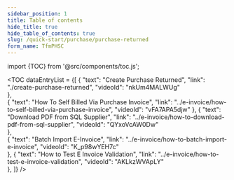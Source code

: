 ```yaml
---
sidebar_position: 1
title: Table of contents
hide_title: true
hide_table_of_contents: true
slug: /quick-start/purchase/purchase-returned 
form_name: TfmPHSC
---
```


import {TOC} from '@src/components/toc.js';

<TOC
dataEntryList = {[
{
  "text": "Create Purchase Returned", 
  "link": "./create-purchase-returned",
  "videoId": "nkUm4MALWUg"  
},  
{
  "text": "How To Self Billed Via Purchase Invoice", 
  "link": "../e-invoice/how-to-self-billed-via-purchase-invoice",
  "videoId": "vFA7APA5djw"
}, 
{
  "text": "Download PDF from SQL Supplier", 
  "link": "../e-invoice/how-to-download-pdf-from-sql-supplier",
  "videoId": "QYxoVcAW0Dw"    
},  
{
  "text": "Batch Import E-Invoice", 
  "link": "../e-invoice/how-to-batch-import-e-invoice",
  "videoId": "K_p98wYEH7c"    
},
{
  "text": "How to Test E Invoice Validation", 
  "link": "../e-invoice/how-to-test-e-invoice-validation",
  "videoId": "AKLkzWVApLY"      
}, 
]}
/>
